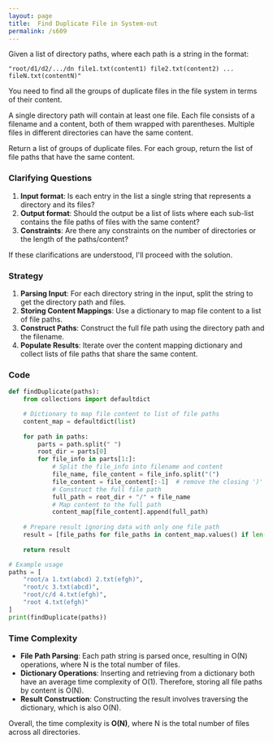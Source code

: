 ```yaml
---
layout: page
title:  Find Duplicate File in System-out
permalink: /s609
---
```


Given a list of directory paths, where each path is a string in the format:

```
"root/d1/d2/.../dn file1.txt(content1) file2.txt(content2) ... fileN.txt(contentN)"
```

You need to find all the groups of duplicate files in the file system in terms of their content.

A single directory path will contain at least one file. Each file consists of a filename and a content, both of them wrapped with parentheses. Multiple files in different directories can have the same content.

Return a list of groups of duplicate files. For each group, return the list of file paths that have the same content.

### Clarifying Questions

1. **Input format**: Is each entry in the list a single string that represents a directory and its files?
2. **Output format**: Should the output be a list of lists where each sub-list contains the file paths of files with the same content?
3. **Constraints**: Are there any constraints on the number of directories or the length of the paths/content?

If these clarifications are understood, I'll proceed with the solution.

### Strategy

1. **Parsing Input**: For each directory string in the input, split the string to get the directory path and files.
2. **Storing Content Mappings**: Use a dictionary to map file content to a list of file paths.
3. **Construct Paths**: Construct the full file path using the directory path and the filename.
4. **Populate Results**: Iterate over the content mapping dictionary and collect lists of file paths that share the same content.

### Code

```python
def findDuplicate(paths):
    from collections import defaultdict

    # Dictionary to map file content to list of file paths
    content_map = defaultdict(list)
    
    for path in paths:
        parts = path.split(" ")
        root_dir = parts[0]
        for file_info in parts[1:]:
            # Split the file_info into filename and content
            file_name, file_content = file_info.split("(")
            file_content = file_content[:-1]  # remove the closing ')'
            # Construct the full file path
            full_path = root_dir + "/" + file_name
            # Map content to the full path
            content_map[file_content].append(full_path)
    
    # Prepare result ignoring data with only one file path
    result = [file_paths for file_paths in content_map.values() if len(file_paths) > 1]
    
    return result

# Example usage
paths = [
    "root/a 1.txt(abcd) 2.txt(efgh)",
    "root/c 3.txt(abcd)",
    "root/c/d 4.txt(efgh)",
    "root 4.txt(efgh)"
]
print(findDuplicate(paths))
```

### Time Complexity

- **File Path Parsing**: Each path string is parsed once, resulting in O(N) operations, where N is the total number of files.
- **Dictionary Operations**: Inserting and retrieving from a dictionary both have an average time complexity of O(1). Therefore, storing all file paths by content is O(N).
- **Result Construction**: Constructing the result involves traversing the dictionary, which is also O(N).

Overall, the time complexity is **O(N)**, where N is the total number of files across all directories.